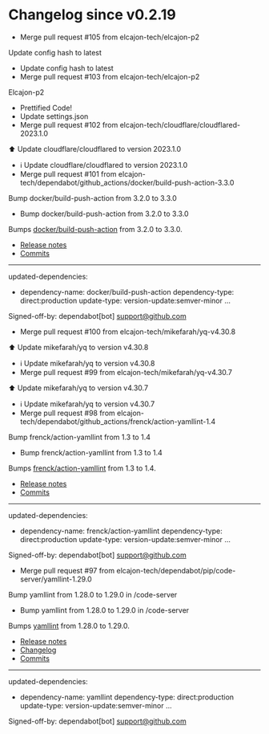 # Changelog since v0.2.19
- Merge pull request #105 from elcajon-tech/elcajon-p2

Update config hash to latest 
- Update config hash to latest 
- Merge pull request #103 from elcajon-tech/elcajon-p2

Elcajon-p2 
- Prettified Code! 
- Update settings.json 
- Merge pull request #102 from elcajon-tech/cloudflare/cloudflared-2023.1.0

⬆️ Update cloudflare/cloudflared to version 2023.1.0 
- ℹ️ Update cloudflare/cloudflared to version 2023.1.0 
- Merge pull request #101 from elcajon-tech/dependabot/github_actions/docker/build-push-action-3.3.0

Bump docker/build-push-action from 3.2.0 to 3.3.0 
- Bump docker/build-push-action from 3.2.0 to 3.3.0

Bumps [docker/build-push-action](https://github.com/docker/build-push-action) from 3.2.0 to 3.3.0.
- [Release notes](https://github.com/docker/build-push-action/releases)
- [Commits](https://github.com/docker/build-push-action/compare/v3.2.0...v3.3.0)

---
updated-dependencies:
- dependency-name: docker/build-push-action
  dependency-type: direct:production
  update-type: version-update:semver-minor
...

Signed-off-by: dependabot[bot] <support@github.com> 
- Merge pull request #100 from elcajon-tech/mikefarah/yq-v4.30.8

⬆️ Update mikefarah/yq to version v4.30.8 
- ℹ️ Update mikefarah/yq to version v4.30.8 
- Merge pull request #99 from elcajon-tech/mikefarah/yq-v4.30.7

⬆️ Update mikefarah/yq to version v4.30.7 
- ℹ️ Update mikefarah/yq to version v4.30.7 
- Merge pull request #98 from elcajon-tech/dependabot/github_actions/frenck/action-yamllint-1.4

Bump frenck/action-yamllint from 1.3 to 1.4 
- Bump frenck/action-yamllint from 1.3 to 1.4

Bumps [frenck/action-yamllint](https://github.com/frenck/action-yamllint) from 1.3 to 1.4.
- [Release notes](https://github.com/frenck/action-yamllint/releases)
- [Commits](https://github.com/frenck/action-yamllint/compare/v1.3...v1.4)

---
updated-dependencies:
- dependency-name: frenck/action-yamllint
  dependency-type: direct:production
  update-type: version-update:semver-minor
...

Signed-off-by: dependabot[bot] <support@github.com> 
- Merge pull request #97 from elcajon-tech/dependabot/pip/code-server/yamllint-1.29.0

Bump yamllint from 1.28.0 to 1.29.0 in /code-server 
- Bump yamllint from 1.28.0 to 1.29.0 in /code-server

Bumps [yamllint](https://github.com/adrienverge/yamllint) from 1.28.0 to 1.29.0.
- [Release notes](https://github.com/adrienverge/yamllint/releases)
- [Changelog](https://github.com/adrienverge/yamllint/blob/master/CHANGELOG.rst)
- [Commits](https://github.com/adrienverge/yamllint/compare/v1.28.0...v1.29.0)

---
updated-dependencies:
- dependency-name: yamllint
  dependency-type: direct:production
  update-type: version-update:semver-minor
...

Signed-off-by: dependabot[bot] <support@github.com> 
